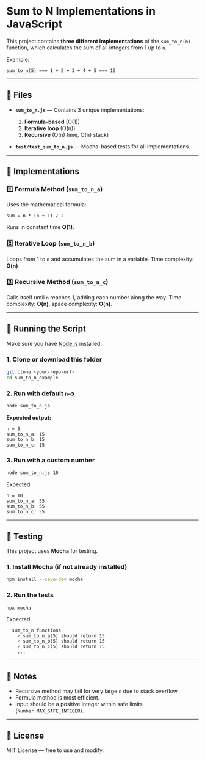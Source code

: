 # Sum to N Implementations in JavaScript

This project contains **three different implementations** of the `sum_to_n(n)` function, which calculates the sum of all integers from 1 up to `n`.

Example:

```
sum_to_n(5) === 1 + 2 + 3 + 4 + 5 === 15
```

---

## 📂 Files

* **`sum_to_n.js`** — Contains 3 unique implementations:

  1. **Formula-based** (O(1))
  2. **Iterative loop** (O(n))
  3. **Recursive** (O(n) time, O(n) stack)
* **`test/test_sum_to_n.js`** — Mocha-based tests for all implementations.

---

## 📜 Implementations

### 1️⃣ Formula Method (`sum_to_n_a`)

Uses the mathematical formula:

```
sum = n * (n + 1) / 2
```

Runs in constant time **O(1)**.

### 2️⃣ Iterative Loop (`sum_to_n_b`)

Loops from 1 to `n` and accumulates the sum in a variable.
Time complexity: **O(n)**

### 3️⃣ Recursive Method (`sum_to_n_c`)

Calls itself until `n` reaches 1, adding each number along the way.
Time complexity: **O(n)**, space complexity: **O(n)**.

---

## 🚀 Running the Script

Make sure you have [Node.js](https://nodejs.org/) installed.

### 1. Clone or download this folder

```bash
git clone <your-repo-url>
cd sum_to_n_example
```

### 2. Run with default `n=5`

```bash
node sum_to_n.js
```

**Expected output:**

```
n = 5
sum_to_n_a: 15
sum_to_n_b: 15
sum_to_n_c: 15
```

### 3. Run with a custom number

```bash
node sum_to_n.js 10
```

Expected:

```
n = 10
sum_to_n_a: 55
sum_to_n_b: 55
sum_to_n_c: 55
```

---

## 🧪 Testing

This project uses **Mocha** for testing.

### 1. Install Mocha (if not already installed)

```bash
npm install --save-dev mocha
```

### 2. Run the tests

```bash
npx mocha
```

Expected:

```
  sum_to_n functions
    ✓ sum_to_n_a(5) should return 15
    ✓ sum_to_n_b(5) should return 15
    ✓ sum_to_n_c(5) should return 15
    ...
```

---

## 📌 Notes

* Recursive method may fail for very large `n` due to stack overflow.
* Formula method is most efficient.
* Input should be a positive integer within safe limits (`Number.MAX_SAFE_INTEGER`).

---

## 📄 License

MIT License — free to use and modify.
